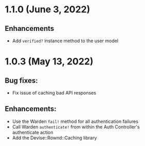 # 1.1.0 (June 3, 2022)

## Enhancements

  - Add `verified?` instance method to the user model

# 1.0.3 (May 13, 2022)

## Bug fixes:

  - Fix issue of caching bad API responses

## Enhancements:

  - Use the Warden `fail!` method for all authentication failures
  - Call Warden `authenticate!` from within the Auth Controller's authenticate action
  - Add the Devise::Rownd::Caching library